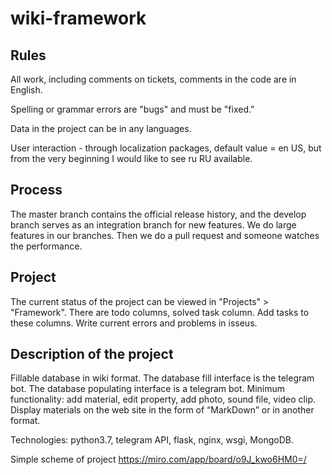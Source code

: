 # wiki-framework

## Rules

All work, including comments on tickets, comments in the code are in English.

Spelling or grammar errors are "bugs" and must be "fixed." 

Data in the project can be in any languages. 

User interaction - through localization packages, default value = en US, but from the very beginning I would like to see ru RU available.
  
  
  ## Process
  
The master branch contains the official release history, and the develop branch serves as an integration branch for new features.
We do large features in our branches.
Then we do a pull request and someone watches the performance.


## Project

The current status of the project can be viewed in "Projects" > "Framework". There are todo columns, solved task column. Add tasks to these columns.
Write current errors and problems in isseus.


## Description of the project

Fillable database in wiki format. The database fill interface is the telegram bot. The database populating interface is a telegram bot. Minimum functionality: add material, edit property, add photo, sound file, video clip. Display materials on the web site in the form of “MarkDown” or in another format. 

Technologies: python3.7, telegram API, flask, nginx, wsgi, MongoDB.

Simple scheme of project https://miro.com/app/board/o9J_kwo6HM0=/

